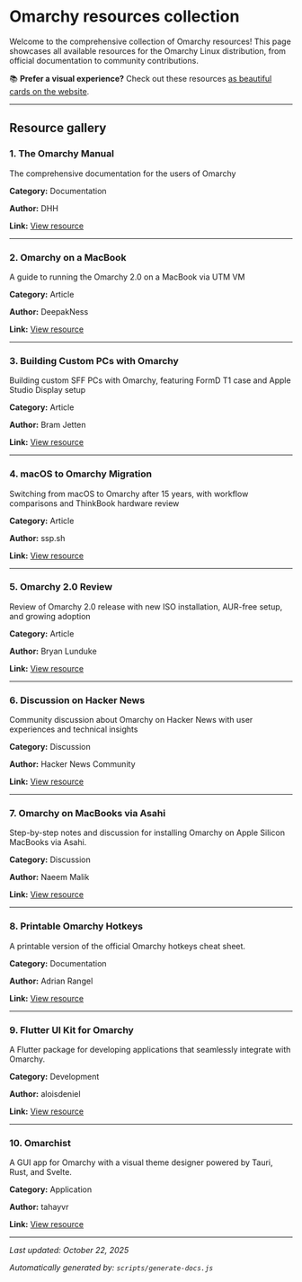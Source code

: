 # Omarchy resources collection

Welcome to the comprehensive collection of Omarchy resources! This page showcases all available resources for the Omarchy Linux distribution, from official documentation to community contributions.

📚 **Prefer a visual experience?** Check out these resources [as beautiful cards on the website](https://omarchy.deepakness.com/resources).

---

## Resource gallery

### 1. The Omarchy Manual

The comprehensive documentation for the users of Omarchy

**Category:** Documentation

**Author:** DHH

**Link:** [View resource](https://learn.omacom.io/2/the-omarchy-manual)

---

### 2. Omarchy on a MacBook

A guide to running the Omarchy 2.0 on a MacBook via UTM VM

**Category:** Article

**Author:** DeepakNess

**Link:** [View resource](https://deepakness.com/blog/omarchy-on-mac-via-utm/)

---

### 3. Building Custom PCs with Omarchy

Building custom SFF PCs with Omarchy, featuring FormD T1 case and Apple Studio Display setup

**Category:** Article

**Author:** Bram Jetten

**Link:** [View resource](https://bramjetten.dev/articles/its-an-exciting-time-to-build-computers-again)

---

### 4. macOS to Omarchy Migration

Switching from macOS to Omarchy after 15 years, with workflow comparisons and ThinkBook hardware review

**Category:** Article

**Author:** ssp.sh

**Link:** [View resource](https://www.ssp.sh/blog/macbook-to-arch-linux-omarchy/)

---

### 5. Omarchy 2.0 Review

Review of Omarchy 2.0 release with new ISO installation, AUR-free setup, and growing adoption

**Category:** Article

**Author:** Bryan Lunduke

**Link:** [View resource](https://lunduke.substack.com/p/omarchy-20-the-arch-based-hyprland)

---

### 6. Discussion on Hacker News

Community discussion about Omarchy on Hacker News with user experiences and technical insights

**Category:** Discussion

**Author:** Hacker News Community

**Link:** [View resource](https://news.ycombinator.com/item?id=45001434)

---

### 7. Omarchy on MacBooks via Asahi

Step-by-step notes and discussion for installing Omarchy on Apple Silicon MacBooks via Asahi.

**Category:** Discussion

**Author:** Naeem Malik

**Link:** [View resource](https://github.com/basecamp/omarchy/discussions/155)

---

### 8. Printable Omarchy Hotkeys

A printable version of the official Omarchy hotkeys cheat sheet.

**Category:** Documentation

**Author:** Adrian Rangel

**Link:** [View resource](https://acrogenesis.com/omarchy-cheat-sheet/)

---

### 9. Flutter UI Kit for Omarchy

A Flutter package for developing applications that seamlessly integrate with Omarchy.

**Category:** Development

**Author:** aloisdeniel

**Link:** [View resource](https://github.com/aloisdeniel/flutter_omarchy)

---

### 10. Omarchist

A GUI app for Omarchy with a visual theme designer powered by Tauri, Rust, and Svelte.

**Category:** Application

**Author:** tahayvr

**Link:** [View resource](https://github.com/tahayvr/omarchist)


---

*Last updated: October 22, 2025*

*Automatically generated by: `scripts/generate-docs.js`*

